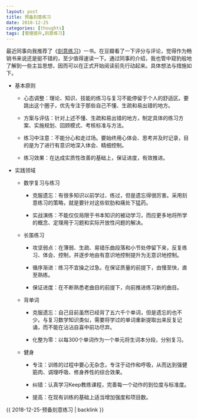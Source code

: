 ```yaml
---
layout: post
title: 预备刻意练习
date: 2018-12-25
categories: [thoughts]
tags: [管理提升,刻意练习]
---
```


最近同事向我推荐了《[刻意练习](https://book.douban.com/subject/26895993/)》一书。在豆瓣看了一下评分与评论，觉得作为畅销书来说还是挺不错的，至少值得速读一下。通过同事的介绍，我也管中窥豹般地了解到一些主旨思想，因而可以在正式开始阅读前先行动起来。具体想法与措施如下。

* 基本原则

  * 心态调整：理论、知识、技能的练习与复习不能停留于个人的舒适区。要跳出这个圈子，优先专注于那些自己不懂、生疏和易出错的地方。

  * 方案与评估：针对上述不懂、生疏和易出错的地方，制定具体的练习方案、实施规划、回顾模式、考核标准与方法。

  * 练习中注意：不能分心和走过场。要始终用心体会、思考并及时记录，目的是为了进行有意识地深入体会、精细控制。

  * 练习效果：在达成实质性改善的基础上，保证进度，有效推进。

* 实践领域

  * 数学复习与练习

    * 克服遗忘：有很多知识以前学过、练过，但是遗忘得很厉害。采用刻意练习的策略，就是要针对这些软肋和痛处下猛药。

    * 实战演练：不能仅仅局限于书本知识的被动学习，而应更多地将所学的概念、定理用于习题和实际开放性问题的解决。

  * 长笛练习

    * 攻坚弱点：在薄弱、生疏、易错乐曲段落和小节处停留下来，反复练习、体会、控制，并逐步地由有意识地控制提升为无意识地控制。

    * 循序渐进：练习不宜操之过急。在保证质量的前提下，由慢至快，直至熟练。

    * 保证进度：在不断熟悉老曲目的前提下，向前推进练习新的曲目。

  * 背单词

    * 克服遗忘：自己目前虽然已经背了五六千个单词，但是遗忘的也不少。与复习数学知识类似，需要将学过的单词重新提取出来反复记诵，而不能在沾沾自喜中前功尽弃。

    * 化整为零：以每300个单词作为一个单元将生词本分段，分别复习。

  * 健身

    * 专注：训练的过程中要心无杂念，专注于动作和呼吸，从而达到强健筋肉、调理呼吸、修身养性的综合效果。

    * 纠错：认真学习Keep教练课程，完善每一个动作的到位度与标准度。

    * 提高：在现有训练的基础上适当增加强度和项目数。

{{ 2018-12-25-预备刻意练习 | backlink }}
